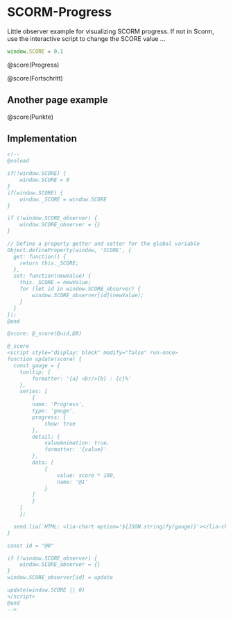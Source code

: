 <!--
@onload

if(!window.SCORE) {
    window.SCORE = 0
}
if(window.SCORE) {
    window._SCORE = window.SCORE
}

if (!window.SCORE_observer) {
    window.SCORE_observer = {}
}

// Define a property getter and setter for the global variable
Object.defineProperty(window, 'SCORE', {
  get: function() {
    return this._SCORE;
  },
  set: function(newValue) {
    this._SCORE = newValue;
    for (let id in window.SCORE_observer) {
        window.SCORE_observer[id](newValue);
    }
  }
});
@end

@score: @_score(@uid,@0)

@_score
<script style="display: block" modify="false" run-once>
function update(score) {
  const gauge = {
    tooltip: {
        formatter: '{a} <br/>{b} : {c}%'
    },
    series: [
        {
        name: 'Progress',
        type: 'gauge',
        progress: {
            show: true
        },
        detail: {
            valueAnimation: true,
            formatter: '{value}'
        },
        data: [
            {
                value: score * 100,
                name: '@1'
            }
        ]
        }
    ]
    };

  send.lia(`HTML: <lia-chart option='${JSON.stringify(gauge)}'></lia-chart>`)
}

const id = "@0"

if (!window.SCORE_observer) {
    window.SCORE_observer = {}
}
window.SCORE_observer[id] = update

update(window.SCORE || 0)
</script>
@end
-->

# SCORM-Progress

Little observer example for visualizing SCORM progress. If not in Scorm, use the interactive script to change the SCORE value ...

``` js
window.SCORE = 0.1
```
<script>@input</script>

@score(Progress)

@score(Fortschritt)

## Another page example

@score(Punkte)

## Implementation

``` html
<!--
@onload

if(!window.SCORE) {
    window.SCORE = 0
}
if(window.SCORE) {
    window._SCORE = window.SCORE
}

if (!window.SCORE_observer) {
    window.SCORE_observer = {}
}

// Define a property getter and setter for the global variable
Object.defineProperty(window, 'SCORE', {
  get: function() {
    return this._SCORE;
  },
  set: function(newValue) {
    this._SCORE = newValue;
    for (let id in window.SCORE_observer) {
        window.SCORE_observer[id](newValue);
    }
  }
});
@end

@score: @_score(@uid,@0)

@_score
<script style="display: block" modify="false" run-once>
function update(score) {
  const gauge = {
    tooltip: {
        formatter: '{a} <br/>{b} : {c}%'
    },
    series: [
        {
        name: 'Progress',
        type: 'gauge',
        progress: {
            show: true
        },
        detail: {
            valueAnimation: true,
            formatter: '{value}'
        },
        data: [
            {
                value: score * 100,
                name: '@1'
            }
        ]
        }
    ]
    };

  send.lia(`HTML: <lia-chart option='${JSON.stringify(gauge)}'></lia-chart>`)
}

const id = "@0"

if (!window.SCORE_observer) {
    window.SCORE_observer = {}
}
window.SCORE_observer[id] = update

update(window.SCORE || 0)
</script>
@end
-->
```



